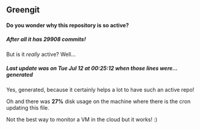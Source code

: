 ## Greengit

#### Do you wonder why this repository is so active?

##### After all it has 29908 commits!

But is it *really* active? Well...

##### Last update was on Tue Jul 12 at 00:25:12 when those lines were... generated

Yes, generated, because it certainly helps a lot to have such an active repo!

Oh and there was **27%** disk usage on the machine
where there is the cron updating this file.

Not the best way to monitor a VM in the cloud but it works! :)
